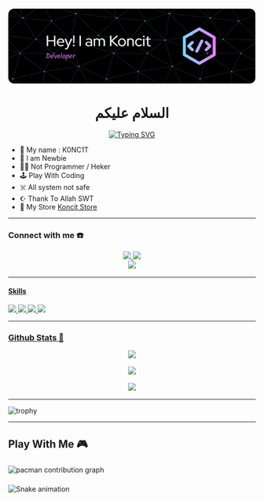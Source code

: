 ![Koncit](img/githubbanner.png)

<h1 align="center">السلام عليكم</h1>

<div align="center">
<a href="https://youtube.com/c/KoncitOfc">
    <img
        src="https://readme-typing-svg.herokuapp.com?font=ShadowsIntoLightsize=50&duration=5500&color=f4bc0f&background=FF673200&center=true&vCenter=true&lines=Hello,+I+am+KoncitOfc;Welcome+to+my+GitHub+😊"
            alt="Typing SVG"
        />
    </a>
</div>

<p align="center">

- 👤 My name : K0NC1T 
- 💌 I am Newbie 
- 👨‍💻 Not Programmer / Heker
- 🕹️ Play With Coding
- ☠️ All system not safe
- ☪️ Thank To Allah SWT
- 🏪 My Store [Koncit Store](https://s.id/koncitstore)
</p>

------
### Connect with me ☎️
<p align="center">
  <a href="https://wa.me/6283897657013"><img src="https://img.shields.io/badge/WhatsApp-25D366?style=for-the-badge&logo=whatsapp&logoColor=white" />
  <a href="https://t.me/alienbelijajan"><img src="https://img.shields.io/badge/Telegram-%230088cc.svg?&style=for-the-badge&logo=telegram&logoColor=white" /> <br>
    <a href="https://youtube.com/@KoncitOfc"><img src="https://img.shields.io/badge/YouTube-Koncit -ff0000?style=for-the-badge&logo=youtube&logoColor=ff0000&link=https://youtube.com/@KoncitOfc" />
</p>

------
#### Skills

<img src="https://img.shields.io/badge/HTML5-E34F26?style=for-the-badge&logo=html5&logoColor=white" /> <img src="https://img.shields.io/badge/JavaScript-323330?style=for-the-badge&logo=javascript&logoColor=F7DF1E" /> <img src="https://img.shields.io/badge/Python-FFD43B?style=for-the-badge&logo=python&logoColor=blue" /> <img src="https://img.shields.io/badge/C%2B%2B-00599C?style=for-the-badge&logo=c%2B%2B&logoColor=white" />


------

### Github Stats 🚀

<p align="center"><a href="https://github.com/koncit15"><img src="https://github-readme-stats.vercel.app/api?username=koncit&show_icons=true&theme=chartreuse-dark"></a></p>
<p align="center"><a href="https://github.com/koncit15"><img src="https://streak-stats.demolab.com/?user=koncit&theme=chartreuse-dark"></a></p>
<p align="center"><a href="https://github.com/koncit15"><img src="https://github-readme-stats.vercel.app/api/top-langs/?username=koncit&theme=chartreuse-dark&layout=compact"></a></p> 

------

![trophy](https://github-profile-trophy.vercel.app/?username=ryo-ma&theme=juicyfresh)

------
<h2 align="left">Play With Me 🎮</h2>

###

<picture>
  <source media="(prefers-color-scheme: dark)" srcset="https://raw.githubusercontent.com/ryo-ma/ryo-ma/output/pacman-contribution-graph-dark.svg">
  <source media="(prefers-color-scheme: light)" srcset="https://raw.githubusercontent.com/ryo-ma/ryo-ma/output/pacman-contribution-graph.svg">
  <img alt="pacman contribution graph" src="https://raw.githubusercontent.com/ryo-ma/ryo-ma/output/pacman-contribution-graph.svg">
</picture>
 
###

<img src="https://raw.githubusercontent.com/ryo-ma/ryo-ma/output/snake.svg" alt="Snake animation" />


###
